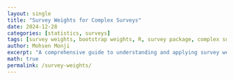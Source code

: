 ```yaml
---
layout: single
title: "Survey Weights for Complex Surveys"
date: 2024-12-28
categories: [statistics, surveys]
tags: [survey weights, bootstrap weights, R, survey package, complex surveys]
author: Mohsen Monji
excerpt: "A comprehensive guide to understanding and applying survey weights and bootstrap weights in R using the survey package."
math: true
permalink: /survey-weights/
---
```



